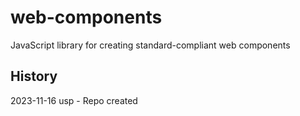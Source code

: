# web-components
JavaScript library for creating standard-compliant web components

## History
2023-11-16 usp - Repo created

